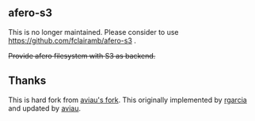 ## afero-s3

This is no longer maintained.
Please consider to use https://github.com/fclairamb/afero-s3 .

~~Provide afero filesystem with S3 as backend.~~

## Thanks

This is hard fork from [aviau's fork](https://github.com/aviau/afero/tree/7b0bef842088b37823dee622ef9c32b5d107ab13/).
This originally implemented by [rgarcia](https://github.com/rgarcia) and updated by [aviau](https://github.com/aviau).
